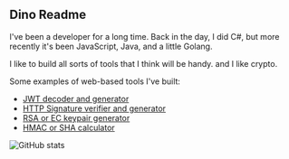
## Dino Readme

I've been a developer for a long time.  Back in the day, I did C#, but more
recently it's been JavaScript, Java, and a little Golang.

I like to build all sorts of tools that I think will be handy. and I like crypto.

Some examples of web-based tools I've built:
- [JWT decoder and generator](https://dinochiesa.github.io/jwt)
- [HTTP Signature verifier and generator](https://dinochiesa.github.io/httpsig/)
- [RSA or EC keypair generator](https://dinochiesa.github.io/download-keypair/)
- [HMAC or SHA calculator](https://dinochiesa.github.io/hmachash/index.html)


![GitHub stats](https://github-readme-stats.vercel.app/api?username=DinoChiesa&count_private=true)
